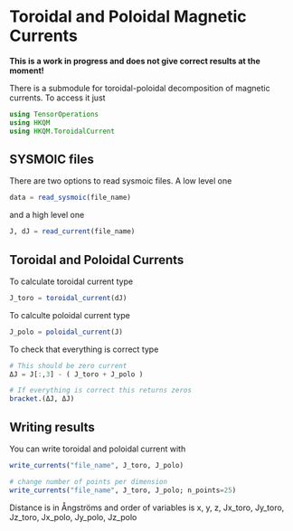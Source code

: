 # Toroidal and Poloidal Magnetic Currents

**This is a work in progress and does not give correct results at the moment!**

There is a submodule for toroidal-poloidal decomposition
of magnetic currents. To access it just

```julia
using TensorOperations
using HKQM
using HKQM.ToroidalCurrent
```

## SYSMOIC files

There are two options to read sysmoic files. A low level one

```julia
data = read_sysmoic(file_name)
```

and a high level one

```julia
J, dJ = read_current(file_name)
```

## Toroidal and Poloidal Currents

To calculate toroidal current type

```julia
J_toro = toroidal_current(dJ)
```

To calculte poloidal current type

```julia
J_polo = poloidal_current(J)
```

To check that everything is correct type

```julia
# This should be zero current
ΔJ = J[:,3] - ( J_toro + J_polo )

# If everything is correct this returns zeros
bracket.(ΔJ, ΔJ)
```

## Writing results

You can write toroidal and poloidal current with

```julia
write_currents("file_name", J_toro, J_polo)

# change number of points per dimension
write_currents("file_name", J_toro, J_polo; n_points=25)
```

Distance is in Ångströms and order of variables is
x, y, z, Jx_toro, Jy_toro, Jz_toro, Jx_polo, Jy_polo, Jz_polo